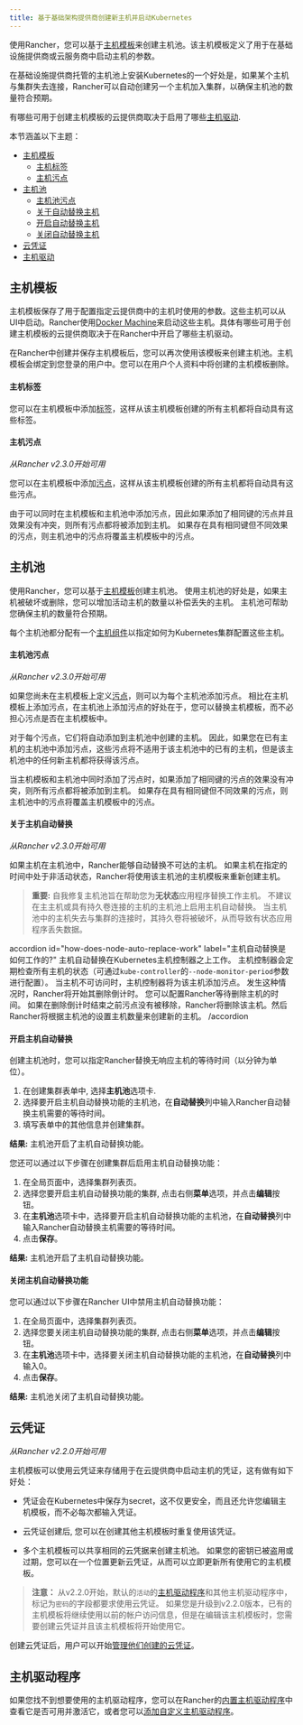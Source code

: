 ```yaml
---
title: 基于基础架构提供商创建新主机并启动Kubernetes
---
```


使用Rancher，您可以基于[主机模板](/docs/cluster-provisioning/rke-clusters/node-pools/#node-templates)来创建主机池。该主机模板定义了用于在基础设施提供商或云服务商中启动主机的参数。

在基础设施提供商托管的主机池上安装Kubernetes的一个好处是，如果某个主机与集群失去连接，Rancher可以自动创建另一个主机加入集群，以确保主机池的数量符合预期。

有哪些可用于创建主机模板的云提供商取决于启用了哪些[主机驱动](/docs/cluster-provisioning/rke-clusters/node-pools/#node-drivers).

本节涵盖以下主题：

- [主机模板](#主机模板)
  - [主机标签](#主机标签)
  - [主机污点](#主机污点)
- [主机池](#主机池)
  - [主机池污点](#主机池污点)
  - [关于自动替换主机](#关于自动替换主机)
  - [开启自动替换主机](#开启自动替换主机)
  - [关闭自动替换主机](#关闭自动替换主机)
- [云凭证](#云凭证)
- [主机驱动](#主机驱动)

## 主机模板

主机模板保存了用于配置指定云提供商中的主机时使用的参数。这些主机可以从UI中启动。Rancher使用[Docker Machine](https://docs.docker.com/machine/)来启动这些主机。具体有哪些可用于创建主机模板的云提供商取决于在Rancher中开启了哪些主机驱动。

在Rancher中创建并保存主机模板后，您可以再次使用该模板来创建主机池。主机模板会绑定到您登录的用户中。您可以在用户个人资料中将创建的主机模板删除。

#### 主机标签

您可以在主机模板中添加[标签](https://kubernetes.io/docs/concepts/overview/working-with-objects/labels/)，这样从该主机模板创建的所有主机都将自动具有这些标签。

#### 主机污点

_从Rancher v2.3.0开始可用_

您可以在主机模板中添加[污点](https://kubernetes.io/docs/concepts/configuration/taint-and-toleration/)，这样从该主机模板创建的所有主机都将自动具有这些污点。

由于可以同时在主机模板和主机池中添加污点，因此如果添加了相同键的污点并且效果没有冲突，则所有污点都将被添加到主机。 如果存在具有相同键但不同效果的污点，则主机池中的污点将覆盖主机模板中的污点。

## 主机池

使用Rancher，您可以基于[主机模板](#node-templates)创建主机池。 使用主机池的好处是，如果主机被破坏或删除，您可以增加活动主机的数量以补偿丢失的主机。 主机池可帮助您确保主机的数量符合预期。

每个主机池都分配有一个[主机组件](/docs/cluster-provisioning/#kubernetes-cluster-node-components)以指定如何为Kubernetes集群配置这些主机。

#### 主机池污点

_从Rancher v2.3.0开始可用_

如果您尚未在主机模板上定义[污点](https://kubernetes.io/docs/concepts/configuration/taint-and-toleration/)，则可以为每个主机池添加污点。 相比在主机模板上添加污点，在主机池上添加污点的好处在于，您可以替换主机模板，而不必担心污点是否在主机模板中。

对于每个污点，它们将自动添加到主机池中创建的主机。 因此，如果您在已有主机的主机池中添加污点，这些污点将不适用于该主机池中的已有的主机，但是该主机池中的任何新主机都将获得该污点。

当主机模板和主机池中同时添加了污点时，如果添加了相同键的污点的效果没有冲突，则所有污点都将被添加到主机。 如果存在具有相同键但不同效果的污点，则主机池中的污点将覆盖主机模板中的污点。

#### 关于主机自动替换

_从Rancher v2.3.0开始可用_

如果主机在主机池中，Rancher能够自动替换不可达的主机。 如果主机在指定的时间中处于非活动状态，Rancher将使用该主机池的主机模板来重新创建主机。

> **重要:** 自我修复主机池旨在帮助您为**无状态**应用程序替换工作主机。 不建议在主主机或具有持久卷连接的主机的主机池上启用主机自动替换。 当主机池中的主机失去与集群的连接时，其持久卷将被破坏，从而导致有状态应用程序丢失数据。

 accordion id="how-does-node-auto-replace-work" label="主机自动替换是如何工作的?" 
主机自动替换在Kubernetes主机控制器之上工作。 主机控制器会定期检查所有主机的状态（可通过`kube-controller`的`--node-monitor-period`参数进行配置）。 当主机不可访问时，主机控制器将为该主机添加污点。 发生这种情况时，Rancher将开始其删除倒计时。 您可以配置Rancher等待删除主机的时间。 如果在删除倒计时结束之前污点没有被移除，Rancher将删除该主机。然后Rancher将根据主机池的设置主机数量来创建新的主机。
 /accordion 
 
#### 开启主机自动替换

创建主机池时，您可以指定Rancher替换无响应主机的等待时间（以分钟为单位）。

1. 在创建集群表单中, 选择**主机池**选项卡.
1. 选择要开启主机自动替换功能的主机池，在**自动替换**列中输入Rancher自动替换主机需要的等待时间。
1. 填写表单中的其他信息并创建集群。

**结果:** 主机池开启了主机自动替换功能。

您还可以通过以下步骤在创建集群后启用主机自动替换功能：

1. 在全局页面中，选择集群列表页。
1. 选择您要开启主机自动替换功能的集群, 点击右侧**菜单**选项，并点击**编辑**按钮。
1. 在**主机池**选项卡中，选择要开启主机自动替换功能的主机池，在**自动替换**列中输入Rancher自动替换主机需要的等待时间。
1. 点击**保存**。

**结果:** 主机池开启了主机自动替换功能。

#### 关闭主机自动替换功能

您可以通过以下步骤在Rancher UI中禁用主机自动替换功能：

1. 在全局页面中，选择集群列表页。
1. 选择您要关闭主机自动替换功能的集群, 点击右侧**菜单**选项，并点击**编辑**按钮。
1. 在**主机池**选项卡中，选择要关闭主机自动替换功能的主机池，在**自动替换**列中输入0。
1. 点击**保存**。

**结果:** 主机池关闭了主机自动替换功能。

## 云凭证

_从Rancher v2.2.0开始可用_

主机模板可以使用云凭证来存储用于在云提供商中启动主机的凭证，这有做有如下好处：

- 凭证会在Kubernetes中保存为secret，这不仅更安全，而且还允许您编辑主机模板，而不必每次都输入凭证。

- 云凭证创建后, 您可以在创建其他主机模板时重复使用该凭证。

- 多个主机模板可以共享相同的云凭据来创建主机池。 如果您的密钥已被盗用或过期，您可以在一个位置更新云凭证，从而可以立即更新所有使用它的主机模板。

> **注意：** 从v2.2.0开始，默认的`活动`的[主机驱动程序](/docs/admin-settings/drivers/node-drivers/)和其他主机驱动程序中，标记为`密码`的字段都要求使用云凭证。 如果您是升级到v2.2.0版本，已有的主机模板将继续使用以前的帐户访问信息，但是在编辑该主机模板时，您需要创建云凭证并且该主机模板将开始使用它。

创建云凭证后，用户可以开始[管理他们创建的云凭证](/docs/user-settings/cloud-credentials/)。

## 主机驱动程序

如果您找不到想要使用的主机驱动程序，您可以在Rancher的[内置主机驱动程序](/docs/admin-settings/drivers/node-drivers/#activating-deactivating-node-drivers)中查看它是否可用并激活它，或者您可以[添加自定义主机驱动程序](/docs/admin-settings/drivers/node-drivers/#adding-custom-node-drivers)。
